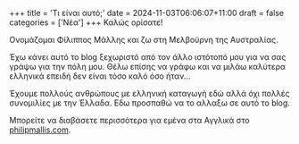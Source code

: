 +++
title = 'Τι είναι αυτό;'
date = 2024-11-03T06:06:07+11:00
draft = false
categories = ['Νέα']
+++
Καλώς ορίσατε!

Ονομάζομαι Φίλιππος Μάλλης και ζω στη Μελβούρνη της Αυστραλίας.

Έχω κάνει αυτό το blog ξεχωριστό από τον άλλο ιστότοπό μου για να σας γράψω για την πόλη μου. Θέλω επίσης να γράφω και να μιλάω καλύτερα ελληνικά επειδή δεν είναι τόσο καλό όσο ήταν...

Έχουμε πολλούς ανθρώπους με ελληνική καταγωγή εδώ αλλά όχι πολλές συνομιλίες με την Έλλαδα. Εδω προσπαθώ να το αλλαξω σε αυτό το blog.

Μπορείτε να διαβάσετε περισσότερα για εμένα στα Αγγλικά στο [philipmallis.com](https://philipmallis.com).
